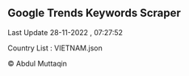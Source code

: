 

## Google Trends Keywords Scraper 
 
Last Update 28-11-2022 , 07:27:52

Country List :
VIETNAM.json



© Abdul Muttaqin 
